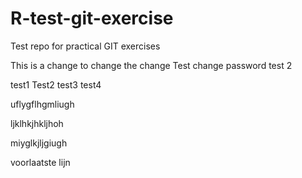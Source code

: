 # R-test-git-exercise
Test repo for practical GIT exercises

This is a change to change the change
Test change password
test 2

test1
Test2
test3
test4

uflygflhgmliugh

ljklhkjhkljhoh

miyglkjljgiugh

voorlaatste lijn

